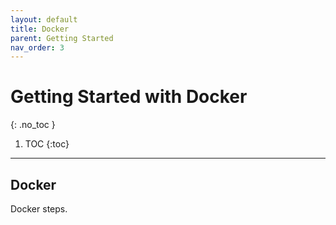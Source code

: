 ```yaml
---
layout: default
title: Docker
parent: Getting Started
nav_order: 3
---
```


# Getting Started with Docker
{: .no_toc }

1. TOC
{:toc}
---

## Docker

Docker steps.


